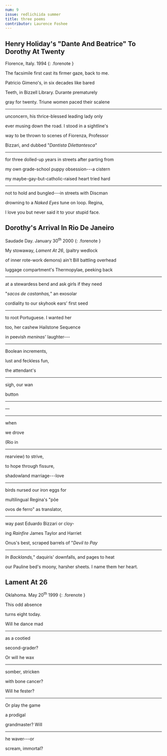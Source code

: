 ```yaml
---
num: 9
issue: redlichiida summer
title: three poems
contributor: Laurence Foshee
---
```


## Henry Holiday's "Dante And Beatrice" To Dorothy At Twenty

Florence, Italy. 1994
{: .forenote }

The facsimile first cast its firmer gaze, back to me.

Patricio Gimeno's, in six decades like bared

Teeth, in Bizzell Library. Durante prematurely

gray for twenty. Triune women paced their scalene

---

unconcern, his thrice-blessed leading lady only

ever musing down the road. I stood in a sightline's

way to be thrown to scenes of Fiorenza, Professor

Bizzari, and dubbed "*Dantista Dilettantesca*"

---

for three dolled-up years in streets after parting from

my own grade-school puppy obsession---a cistern

my maybe-gay-but-catholic-raised heart tried hard

---

not to hold and bungled---in streets with Discman

drowning to a *Naked Eyes* tune on loop. Regina,

I love you but never said it to your stupid face.

## Dorothy's Arrival In Rio De Janeiro

Saudade Day. January 30<sup>th</sup> 2000
{: .forenote }

My stowaway, *Lament At 26*, (paltry wedlock

of inner rote-work demons) ain't Bill battling overhead

luggage compartment's Thermopylae, peeking back

---

at a stewardess bend and ask girls if they need

"*sacos de castanhas,*" an exosolar

cordiality to our skyhook ears' first seed

---

to root Portuguese. I wanted her

too, her cashew Hailstone Sequence

in peevish *meninas'* laughter---

---

Boolean increments,

lust and feckless fun,

the attendant's

---

sigh, our wan

button

---

&mdash;

---

when

we drove

(Rio in

---

rearview) to strive,

to hope through fissure,

shadowland marriage---love

---

birds nursed our iron eggs for

multilingual Regina's "põe

ovos de ferro" as translator,

---

way past Eduardo Bizzari or cloy-

ing *Rainfire* James Taylor and Harriet

Onus's best, scraped barrels of "*Devil to Pay*

---

*In Backlands,*" daquiris' downfalls, and pages to heat

our Pauline bed's moony, harsher sheets. I name them her heart.

## Lament At 26

Oklahoma. May 20<sup>th</sup> 1999
{: .forenote }

This odd absence

turns eight today.

Will he dance mad

---

as a cootied

second-grader?

Or will he wax

---

somber, stricken

with bone cancer?

Will he fester?

---

Or play the game

a prodigal

grandmaster? Will

---

he waver---or

scream, immortal?
